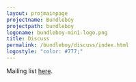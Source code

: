 ```yaml
---
layout: projmainpage
projectname: Bundleboy
projectpath: bundleboy
logoname: bundleboy-mini-logo.png
title: Discuss
permalink: /bundleboy/discuss/index.html
logostyle: "color: #777;"
---
```



Mailing list [here](https://groups.google.com/forum/#!forum/storm-enroute-dev).

